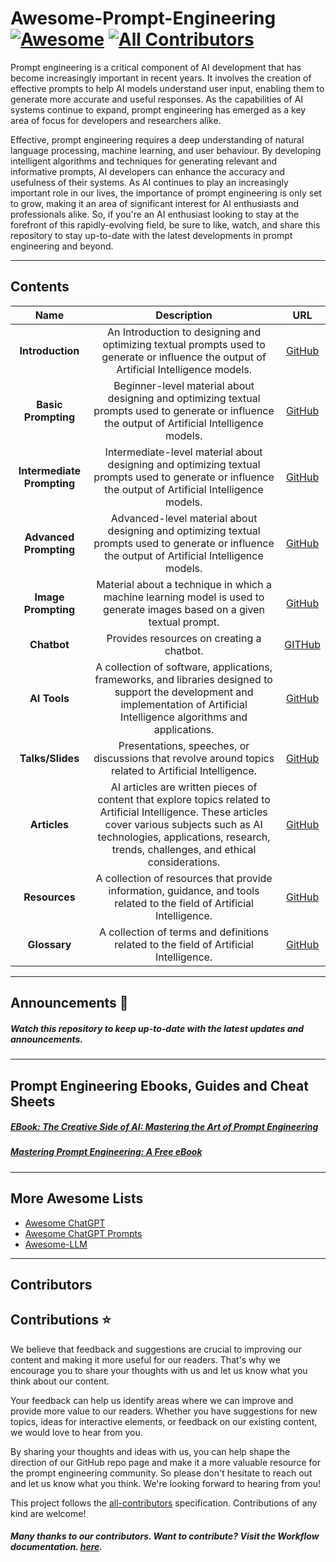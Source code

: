 # Awesome-Prompt-Engineering [![Awesome](https://awesome.re/badge.svg)](https://awesome.re) [![All Contributors](https://img.shields.io/badge/all_contributors-2-blue.svg?style=flat-square)](#contributors)
Prompt engineering is a critical component of AI development that has become increasingly important in recent years. It involves the creation of effective prompts to help AI models understand user input, enabling them to generate more accurate and useful responses. As the capabilities of AI systems continue to expand, prompt engineering has emerged as a key area of focus for developers and researchers alike.

Effective, prompt engineering requires a deep understanding of natural language processing, machine learning, and user behaviour. By developing intelligent algorithms and techniques for generating relevant and informative prompts, AI developers can enhance the accuracy and usefulness of their systems. As AI continues to play an increasingly important role in our lives, the importance of prompt engineering is only set to grow, making it an area of significant interest for AI enthusiasts and professionals alike. So, if you're an AI enthusiast looking to stay at the forefront of this rapidly-evolving field, be sure to like, watch, and share this repository to stay up-to-date with the latest developments in prompt engineering and beyond.

---
## Contents
|  Name  |  Description  |  URL  |
| :-----:| :------------:| :----:|
| **Introduction**|  An Introduction to designing and optimizing textual prompts used to generate or influence the output of Artificial Intelligence models.  | [GitHub](https://natnew.github.io/Awesome-Prompt-Engineering/Introduction.html)|
| **Basic Prompting**|   Beginner-level material about designing and optimizing textual prompts used to generate or influence the output of Artificial Intelligence models. | [GitHub](https://natnew.github.io/Awesome-Prompt-Engineering/Basic_Prompting.html)|
| **Intermediate Prompting**| Intermediate-level material about designing and optimizing textual prompts used to generate or influence the output of Artificial Intelligence models.     | [GitHub](https://natnew.github.io/Awesome-Prompt-Engineering/Intermediate_Prompting.html)|
| **Advanced Prompting**| Advanced-level material about designing and optimizing textual prompts used to generate or influence the output of Artificial Intelligence models.    | [GitHub](https://natnew.github.io/Awesome-Prompt-Engineering/Advanced_Prompting.html)|
| **Image Prompting**| Material about a technique in which a machine learning model is used to generate images based on a given textual prompt.    | [GitHub](https://natnew.github.io/Awesome-Prompt-Engineering/Image_Prompting.html)|
|**Chatbot** | Provides resources on creating a chatbot. | [GITHub](https://natnew.github.io/Awesome-Prompt-Engineering/Chatbot.html)
| **AI Tools**| A collection of software, applications, frameworks, and libraries designed to support the development and implementation of Artificial Intelligence algorithms and applications.    | [GitHub](https://natnew.github.io/Awesome-Prompt-Engineering/AI_Tools.html)|
| **Talks/Slides**| Presentations, speeches, or discussions that revolve around topics related to Artificial Intelligence.     | [GitHub](https://natnew.github.io/Awesome-Prompt-Engineering/Talks_Slides.html)|
| **Articles**| AI articles are written pieces of content that explore topics related to Artificial Intelligence. These articles cover various subjects such as AI technologies, applications, research, trends, challenges, and ethical considerations.    | [GitHub](https://natnew.github.io/Awesome-Prompt-Engineering/Articles.html)|
| **Resources**| A collection of resources that provide information, guidance, and tools related to the field of Artificial Intelligence.    | [GitHub](https://natnew.github.io/Awesome-Prompt-Engineering/Resources.html)|
| **Glossary**| A collection of terms and definitions related to the field of Artificial Intelligence.    | [GitHub](https://natnew.github.io/Awesome-Prompt-Engineering/AI_Glossary.html)|




---
## Announcements :eyes:
##### Watch this repository to keep up-to-date with the latest updates and announcements.

---
## Prompt Engineering Ebooks, Guides and Cheat Sheets

##### [EBook: The Creative Side of AI: Mastering the Art of Prompt Engineering](https://natashanewbold.gumroad.com/l/zctxdh)
##### [Mastering Prompt Engineering: A Free eBook](https://natashanewbold.gumroad.com/l/kjxpip)

---
## More Awesome Lists
* [Awesome ChatGPT](https://github.com/humanloop/awesome-chatgpt)
* [Awesome ChatGPT Prompts](https://github.com/f/awesome-chatgpt-prompts)
* [Awesome-LLM](https://github.com/Hannibal046/Awesome-LLM)


---
## Contributors

<!-- ALL-CONTRIBUTORS-LIST:START - Do not remove or modify this section -->
<!-- prettier-ignore-start -->
<!-- markdownlint-disable -->

<!-- markdownlint-restore -->
<!-- prettier-ignore-end -->

<!-- ALL-CONTRIBUTORS-LIST:END -->

## Contributions ⭐
We believe that feedback and suggestions are crucial to improving our content and making it more useful for our readers. That's why we encourage you to share your thoughts with us and let us know what you think about our content.

Your feedback can help us identify areas where we can improve and provide more value to our readers. Whether you have suggestions for new topics, ideas for interactive elements, or feedback on our existing content, we would love to hear from you.

By sharing your thoughts and ideas with us, you can help shape the direction of our GitHub repo page and make it a more valuable resource for the prompt engineering community. So please don't hesitate to reach out and let us know what you think. We're looking forward to hearing from you!

This project follows the [all-contributors](https://allcontributors.org/) specification. Contributions of any kind are welcome!
##### Many thanks to our contributors. Want to contribute? Visit the Workflow documentation.  [here](https://github.com/natnew/Awesome-Prompt-Engineering/blob/main/Workflow.md).


